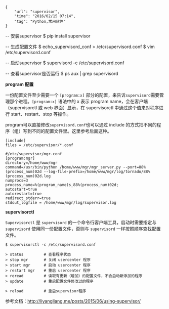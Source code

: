```
{
    "url": "supervisor",
    "time": "2016/02/15 07:14",
    "tag": "Python,常用软件"
}
```

-- 安装supervisor
$ pip install supervisor

-- 生成配置文件
$ echo_supervisord_conf > /etc/supervisord.conf
$ vim /etc/supervisord.conf

-- 启动supervisor
$ supervisord -c /etc/supervisord.conf

-- 查看supervisor是否运行
$ ps aux | grep supervisord


**program 配置**

一份配置文件至少需要一个 `[program:x]` 部分的配置，来告诉`supervisord`需要管理那个进程。`[program:x]` 语法中的 x 表示 program name，会在客户端（supervisorctl 或 web 界面）显示，在 supervisorctl 中通过这个值来对程序进行 start、restart、stop 等操作。

program可以直接修改`supervisord.conf`也可以通过 include 的方式把不同的程序（组）写到不同的配置文件里。这里参考后面这种。

```
[include]
files = /etc/supervisor/*.conf
```

```
#/etc/supervisor/mgr.conf
[program:mgr]
directory=/home/www/mgr
command=/usr/bin/python /home/www/mgr/mgr_server.py --port=88%(process_num)02d --log-file-prefix=/home/www/mgr/log/tornado/88%(process_num)02d.log
numprocs=3
process_name=%(program_name)s_88%(process_num)02d;
autostart=true
autorestart=true
redirect_stderr=true
stdout_logfile = /home/www/mgr/log/supervisor.log
```


**supervisorctl**

`Supervisorctl` 是 `supervisord` 的一个命令行客户端工具，启动时需要指定与 `supervisord` 使用同一份配置文件，否则与 `supervisord` 一样按照顺序查找配置文件。

```
$ supervisorctl -c /etc/supervisord.conf

> status         # 查看程序状态
> stop mgr       # 关闭 usercenter 程序
> start mgr      # 启动 usercenter 程序
> restart mgr    # 重启 usercenter 程序
> reread         # 读取有更新（增加）的配置文件，不会启动新添加的程序
> update         # 重启配置文件修改过的程序

> reload         # 重启supervisor程序
```

参考文档：http://liyangliang.me/posts/2015/06/using-supervisor/